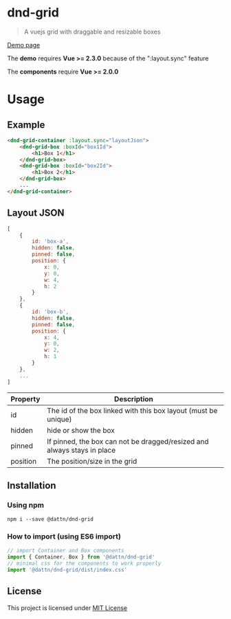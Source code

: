 # dnd-grid

> A vuejs grid with draggable and resizable boxes

[Demo page](https://dnd-grid.duton.lu/)

The **demo** requires **Vue >= 2.3.0** because of the ":layout.sync" feature

The **components** require **Vue >= 2.0.0**

# Usage

## Example

```html
<dnd-grid-container :layout.sync="layoutJson">
    <dnd-grid-box :boxId="box1Id">
        <h1>Box 1</h1>
    </dnd-grid-box>
    <dnd-grid-box :boxId="box2Id">
        <h1>Box 2</h1>
    </dnd-grid-box>
    ...
</dnd-grid-container>
```

## Layout JSON

```javascript
[
    {
        id: 'box-a',
        hidden: false,
        pinned: false,
        position: {
            x: 0,
            y: 0,
            w: 4,
            h: 2
        }
    },
    {
        id: 'box-b',
        hidden: false,
        pinned: false,
        position: {
            x: 4,
            y: 0,
            w: 2,
            h: 1
        }
    },
    ...
]
```

| Property        | Description                                                             |
| --------------- | ----------------------------------------------------------------------- |
| id              | The id of the box linked with this box layout (must be unique)          |
| hidden          | hide or show the box                                                    |
| pinned          | If pinned, the box can not be dragged/resized and always stays in place |
| position        | The position/size in the grid                                           |

## Installation

### Using npm

`npm i --save @dattn/dnd-grid`

### How to import (using ES6 import)

```javascript
// import Container and Box components
import { Container, Box } from '@dattn/dnd-grid'
// minimal css for the components to work properly
import '@dattn/dnd-grid/dist/index.css'
```

## License

This project is licensed under [MIT License](http://en.wikipedia.org/wiki/MIT_License)
